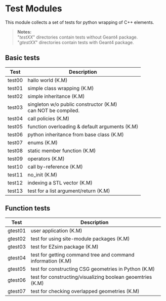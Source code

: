 Test Modules
============

This module collects a set of tests for python wrapping of C++ elements.

>**Notes:** <br>
"*testXX*" directories contain tests without Geant4 package. <br>
"*gtestXX*" directories contain tests with Geant4 package.


Basic tests
-----------

| Test   | Description |
|:------:|-------------
|test00  | hallo world (K.M)
|test01  | simple class wrapping (K.M)
|test02  | simple inheritance (K.M)
|test03  | singleton w/o public constructor (K.M) <br> can NOT be compiled.
|test04  | call policies (K.M)
|test05  | function overloading & default arguments (K.M)
|test06  | python inheritance from base class (K.M)
|test07  | enums (K.M)
|test08  | static member function (K.M)
|test09  | operators (K.M)
|test10  | call by-reference (K.M)
|test11  | no_init (K.M)
|test12  | indexing a STL vector (K.M)                                
|test13  | test for a list argument/return (K.M)


Function tests
--------------

| Test   | Description |
|:------:|-------------
|gtest01 | user application (K.M)
|gtest02 | test for using site-module packages (K.M)
|gtest03 | test for EZsim package (K.M)
|gtest04 | test for getting command tree and command information (K.M)
|gtest05 | test for constructing CSG geometries in Python (K.M)
|gtest06 | test for constructing/visualizing boolean geoemtries (K.M)
|gtest07 | test for checking overlapped geometries (K.M)


